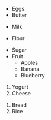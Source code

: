 - Eggs
- Butter

* Milk

* Flour

+ Sugar
+ Fruit
  - Apples
  - Banana
  - Blueberry 

1) Yogurt
2) Cheese

1. Bread
2. Rice